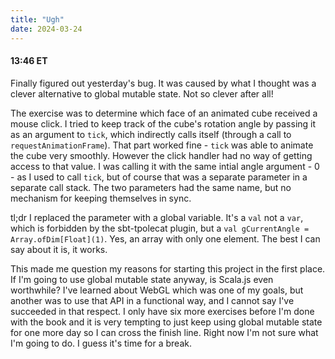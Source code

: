 ```yaml
---
title: "Ugh"
date: 2024-03-24
---
```


#### 13:46 ET

Finally figured out yesterday's bug.
It was caused by what I thought was a clever alternative to global mutable state.
Not so clever after all!

The exercise was to determine which face of an animated cube received a mouse click.
I tried to keep track of the cube's rotation angle by passing it as an argument to `tick`, which indirectly calls itself
(through a call to `requestAnimationFrame`).
That part worked fine - `tick` was able to animate the cube very smoothly.
However the click handler had no way of getting access to that value.
I was calling it with the same intial angle argument - 0 - as I used to call `tick`, but of course that was a separate parameter
in a separate call stack. The two parameters had the same name, but no mechanism for keeping themselves in sync.

tl;dr I replaced the parameter with a global variable. It's a `val` not a `var`, which is forbidden by the sbt-tpolecat plugin,
but a `val gCurrentAngle = Array.ofDim[Float](1)`.
Yes, an array with only one element.
The best I can say about it is, it works.

This made me question my reasons for starting this project in the first place. If I'm going to use global mutable state anyway,
is Scala.js even worthwhile? I've learned about WebGL which was one of my goals, but another was to use that API in a functional
way, and I cannot say I've succeeded in that respect. I only have six more exercises before I'm done with the book and it is
very tempting to just keep using global mutable state for one more day so I can cross the finish line.
Right now I'm not sure what I'm going to do. I guess it's time for a break.
